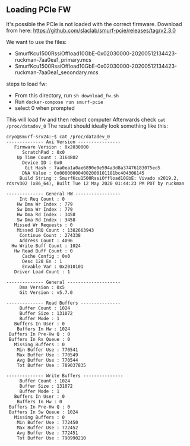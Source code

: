 Loading PCIe FW
-----------------
It's possible the PCIe is not loaded with the correct firmware.
Download from here: https://github.com/slaclab/smurf-pcie/releases/tag/v2.3.0

We want to use the files:
 - SmurfKcu1500RssiOffload10GbE-0x02030000-20200512134423-ruckman-7aa0ea1_primary.mcs
 - SmurfKcu1500RssiOffload10GbE-0x02030000-20200512134423-ruckman-7aa0ea1_secondary.mcs

steps to load fw:
- From this directory, run `sh download_fw.sh`
- Run `docker-compose run smurf-pcie`
- select 0 when prompted

This will load fw and then reboot computer
Afterwards check `cat /proc/datadev_0`
The result should ideally look something like this:
```
cryo@smurf-srv24:~$ cat /proc/datadev_0 
-------------- Axi Version ----------------
   Firmware Version : 0x2030000
      ScratchPad : 0x0
    Up Time Count : 3164802
      Device ID : 0x0
       Git Hash : 7aa0ea1a0ae6890e9e594a3d8a37476183075ed5
      DNA Value : 0x000000004002000101181bc404306145
     Build String : SmurfKcu1500RssiOffload10GbE: Vivado v2019.2, rdsrv302 (x86_64), Built Tue 12 May 2020 01:44:23 PM PDT by ruckman

-------------- General HW -----------------
     Int Req Count : 0
    Hw Dma Wr Index : 779
    Sw Dma Wr Index : 779
    Hw Dma Rd Index : 3458
    Sw Dma Rd Index : 3458
   Missed Wr Requests : 0
    Missed IRQ Count : 1382663943
     Continue Count : 274338
     Address Count : 4096
  Hw Write Buff Count : 1024
   Hw Read Buff Count : 0
      Cache Config : 0x0
      Desc 128 En : 1
      Envable Var : 0x2010101
   Driver Load Count : 1

-------------- General --------------------
     Dma Version : 0x5
     Git Version : v5.7.0

-------------- Read Buffers ---------------
     Buffer Count : 1024
     Buffer Size : 131072
     Buffer Mode : 1
   Buffers In User : 0
    Buffers In Hw : 1024
 Buffers In Pre-Hw Q : 0
 Buffers In Rx Queue : 0
   Missing Buffers : 0
    Min Buffer Use : 770541
    Max Buffer Use : 770549
    Avg Buffer Use : 770544
    Tot Buffer Use : 789037835

-------------- Write Buffers ---------------
     Buffer Count : 1024
     Buffer Size : 131072
     Buffer Mode : 1
   Buffers In User : 0
    Buffers In Hw : 0
 Buffers In Pre-Hw Q : 0
 Buffers In Sw Queue : 1024
   Missing Buffers : 0
    Min Buffer Use : 772450
    Max Buffer Use : 772452
    Avg Buffer Use : 772451
    Tot Buffer Use : 790990210
```


